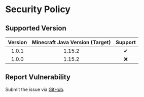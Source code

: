 # Security Policy

## Supported Version

| **Version** | **Minecraft Java Version (Target)** | **Support** |
|:---:|:---:|:---:|
| 1.0.1 | 1.15.2 | ✔ |
| 1.0.0 | 1.15.2 | ❌ |

## Report Vulnerability

Submit the issue via [GitHub](https://github.com/hugoalh/Minecraft.Java.DataPack.TagPlus/issues).
